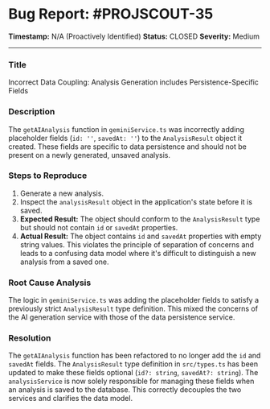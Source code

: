 # Bug Report: #PROJSCOUT-35

**Timestamp:** N/A (Proactively Identified)
**Status:** CLOSED
**Severity:** Medium

---

### Title
Incorrect Data Coupling: Analysis Generation includes Persistence-Specific Fields

### Description
The `getAIAnalysis` function in `geminiService.ts` was incorrectly adding placeholder fields (`id: ''`, `savedAt: ''`) to the `AnalysisResult` object it created. These fields are specific to data persistence and should not be present on a newly generated, unsaved analysis.

### Steps to Reproduce
1.  Generate a new analysis.
2.  Inspect the `analysisResult` object in the application's state before it is saved.
3.  **Expected Result:** The object should conform to the `AnalysisResult` type but should not contain `id` or `savedAt` properties.
4.  **Actual Result:** The object contains `id` and `savedAt` properties with empty string values. This violates the principle of separation of concerns and leads to a confusing data model where it's difficult to distinguish a new analysis from a saved one.

### Root Cause Analysis
The logic in `geminiService.ts` was adding the placeholder fields to satisfy a previously strict `AnalysisResult` type definition. This mixed the concerns of the AI generation service with those of the data persistence service.

### Resolution
The `getAIAnalysis` function has been refactored to no longer add the `id` and `savedAt` fields. The `AnalysisResult` type definition in `src/types.ts` has been updated to make these fields optional (`id?: string`, `savedAt?: string`). The `analysisService` is now solely responsible for managing these fields when an analysis is saved to the database. This correctly decouples the two services and clarifies the data model.
